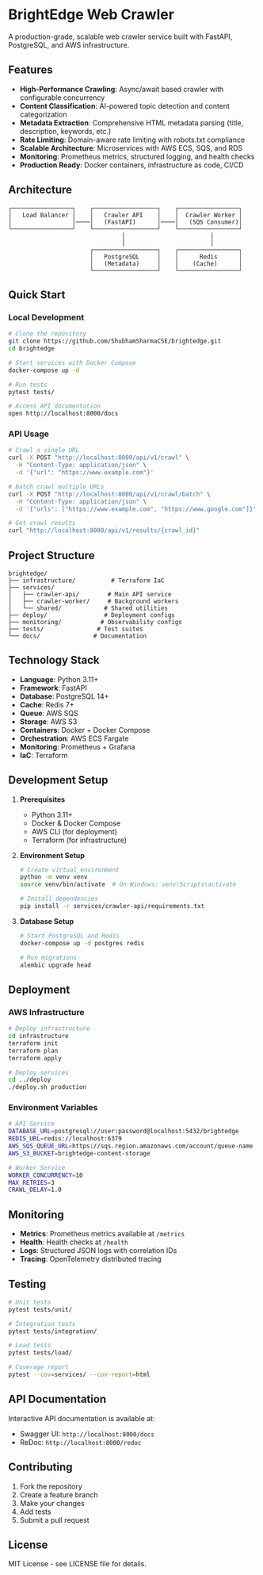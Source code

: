 # BrightEdge Web Crawler

A production-grade, scalable web crawler service built with FastAPI, PostgreSQL, and AWS infrastructure.

## Features

- **High-Performance Crawling**: Async/await based crawler with configurable concurrency
- **Content Classification**: AI-powered topic detection and content categorization
- **Metadata Extraction**: Comprehensive HTML metadata parsing (title, description, keywords, etc.)
- **Rate Limiting**: Domain-aware rate limiting with robots.txt compliance
- **Scalable Architecture**: Microservices with AWS ECS, SQS, and RDS
- **Monitoring**: Prometheus metrics, structured logging, and health checks
- **Production Ready**: Docker containers, infrastructure as code, CI/CD

## Architecture

```
┌─────────────────┐    ┌──────────────────┐    ┌─────────────────┐
│   Load Balancer │    │   Crawler API    │    │  Crawler Worker │
│                 │────│   (FastAPI)      │────│   (SQS Consumer)│
└─────────────────┘    └──────────────────┘    └─────────────────┘
                                │                        │
                                │                        │
                       ┌──────────────────┐    ┌─────────────────┐
                       │   PostgreSQL     │    │      Redis      │
                       │   (Metadata)     │    │    (Cache)      │
                       └──────────────────┘    └─────────────────┘
```

## Quick Start

### Local Development

```bash
# Clone the repository
git clone https://github.com/ShubhamSharmaCSE/brightedge.git
cd brightedge

# Start services with Docker Compose
docker-compose up -d

# Run tests
pytest tests/

# Access API documentation
open http://localhost:8000/docs
```

### API Usage

```bash
# Crawl a single URL
curl -X POST "http://localhost:8000/api/v1/crawl" \
  -H "Content-Type: application/json" \
  -d '{"url": "https://www.example.com"}'

# Batch crawl multiple URLs
curl -X POST "http://localhost:8000/api/v1/crawl/batch" \
  -H "Content-Type: application/json" \
  -d '{"urls": ["https://www.example.com", "https://www.google.com"]}'

# Get crawl results
curl "http://localhost:8000/api/v1/results/{crawl_id}"
```

## Project Structure

```
brightedge/
├── infrastructure/          # Terraform IaC
├── services/
│   ├── crawler-api/        # Main API service
│   ├── crawler-worker/     # Background workers
│   └── shared/            # Shared utilities
├── deploy/                # Deployment configs
├── monitoring/           # Observability configs
├── tests/               # Test suites
└── docs/               # Documentation
```

## Technology Stack

- **Language**: Python 3.11+
- **Framework**: FastAPI
- **Database**: PostgreSQL 14+
- **Cache**: Redis 7+
- **Queue**: AWS SQS
- **Storage**: AWS S3
- **Containers**: Docker + Docker Compose
- **Orchestration**: AWS ECS Fargate
- **Monitoring**: Prometheus + Grafana
- **IaC**: Terraform

## Development Setup

1. **Prerequisites**
   - Python 3.11+
   - Docker & Docker Compose
   - AWS CLI (for deployment)
   - Terraform (for infrastructure)

2. **Environment Setup**
   ```bash
   # Create virtual environment
   python -m venv venv
   source venv/bin/activate  # On Windows: venv\Scripts\activate
   
   # Install dependencies
   pip install -r services/crawler-api/requirements.txt
   ```

3. **Database Setup**
   ```bash
   # Start PostgreSQL and Redis
   docker-compose up -d postgres redis
   
   # Run migrations
   alembic upgrade head
   ```

## Deployment

### AWS Infrastructure

```bash
# Deploy infrastructure
cd infrastructure
terraform init
terraform plan
terraform apply

# Deploy services
cd ../deploy
./deploy.sh production
```

### Environment Variables

```bash
# API Service
DATABASE_URL=postgresql://user:password@localhost:5432/brightedge
REDIS_URL=redis://localhost:6379
AWS_SQS_QUEUE_URL=https://sqs.region.amazonaws.com/account/queue-name
AWS_S3_BUCKET=brightedge-content-storage

# Worker Service
WORKER_CONCURRENCY=10
MAX_RETRIES=3
CRAWL_DELAY=1.0
```

## Monitoring

- **Metrics**: Prometheus metrics available at `/metrics`
- **Health**: Health checks at `/health`
- **Logs**: Structured JSON logs with correlation IDs
- **Tracing**: OpenTelemetry distributed tracing

## Testing

```bash
# Unit tests
pytest tests/unit/

# Integration tests
pytest tests/integration/

# Load tests
pytest tests/load/

# Coverage report
pytest --cov=services/ --cov-report=html
```

## API Documentation

Interactive API documentation is available at:
- Swagger UI: `http://localhost:8000/docs`
- ReDoc: `http://localhost:8000/redoc`

## Contributing

1. Fork the repository
2. Create a feature branch
3. Make your changes
4. Add tests
5. Submit a pull request

## License

MIT License - see LICENSE file for details.
